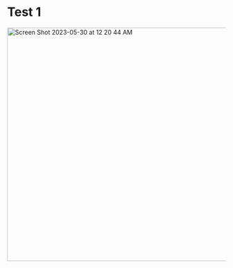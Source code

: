 # Test 1


<img width="538" alt="Screen Shot 2023-05-30 at 12 20 44 AM" src="https://github.com/DCC-UAB/dlnn-project_ia-group_03/assets/113826268/62a2020e-25a7-4293-a8f6-ad13b97bad18">
